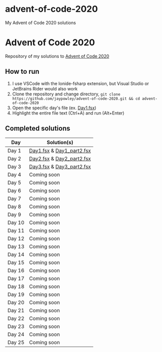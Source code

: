 # advent-of-code-2020
My Advent of Code 2020 solutions


# Advent of Code 2020

Repository of my solutions to [Advent of Code 2020](https://adventofcode.com/2020)

## How to run

1. I use VSCode with the Ionide-fsharp extension, but Visual Studio or JetBrains Rider would also work
2. Clone the repository and change directory, `git clone https://github.com/jaypowley/advent-of-code-2020.git && cd advent-of-code-2020`
3. Open the specific day's file (ex. [Day1.fsx](src/Day1.fsx))
4. Highlight the entire file text (Ctrl+A) and run (Alt+Enter)

## Completed solutions

| Day    | Solution(s)               |
| ------ | ------------------------- |
| Day 1  | [Day1.fsx](src/Day1.fsx) & [Day1_part2.fsx](src/Day1_part2.fsx) |
| Day 2  | [Day2.fsx](src/Day2.fsx) & [Day2_part2.fsx](src/Day2_part2.fsx) |
| Day 3  | [Day3.fsx](src/Day3.fsx) & [Day3_part2.fsx](src/Day3_part2.fsx) |
| Day 4  | Coming soon |
| Day 5  | Coming soon |
| Day 6  | Coming soon |
| Day 7  | Coming soon |
| Day 8  | Coming soon |
| Day 9  | Coming soon |
| Day 10 | Coming soon |
| Day 11 | Coming soon |
| Day 12 | Coming soon |
| Day 13 | Coming soon |
| Day 14 | Coming soon |
| Day 15 | Coming soon |
| Day 16 | Coming soon |
| Day 17 | Coming soon |
| Day 18 | Coming soon |
| Day 19 | Coming soon |
| Day 20 | Coming soon |
| Day 21 | Coming soon |
| Day 22 | Coming soon |
| Day 23 | Coming soon |
| Day 24 | Coming soon |
| Day 25 | Coming soon |
